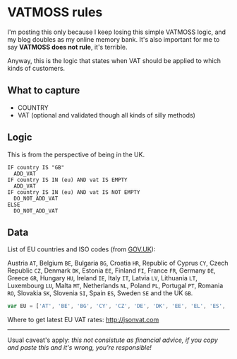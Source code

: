 # VATMOSS rules

I'm posting this only because I keep losing this simple VATMOSS logic, and my blog doubles as my online memory bank. It's also important for me to say **VATMOSS does not rule**, it's terrible.

Anyway, this is the logic that states when VAT should be applied to which kinds of customers.

<!--more-->

## What to capture

- COUNTRY
- VAT (optional and validated though all kinds of silly methods)

## Logic

This is from the perspective of being in the UK.

```text
IF country IS "GB"
  ADD_VAT
IF country IS IN (eu) AND vat IS EMPTY
  ADD_VAT
IF country IS IN (eu) AND vat IS NOT EMPTY
  DO_NOT_ADD_VAT
ELSE
  DO_NOT_ADD_VAT
```

## Data

List of EU countries and ISO codes (from [GOV.UK](https://www.gov.uk/eu-eea)):

Austria `AT`, Belgium `BE`, Bulgaria `BG`, Croatia `HR`, Republic of Cyprus `CY`, Czech Republic `CZ`, Denmark `DK`, Estonia `EE`, Finland `FI`, France `FR`, Germany `DE`, Greece `GR`, Hungary `HU`, Ireland `IE`, Italy `IT`, Latvia `LV`, Lithuania `LT`, Luxembourg `LU`, Malta `MT`, Netherlands `NL`, Poland `PL`, Portugal `PT`, Romania `RO`, Slovakia `SK`, Slovenia `SI`, Spain `ES`, Sweden `SE` and the UK `GB`.

```js
var EU = ['AT', 'BE', 'BG', 'CY', 'CZ', 'DE', 'DK', 'EE', 'EL', 'ES', 'FI', 'FR', 'GB', 'HR', 'HU', 'IE', 'IT', 'LT', 'LU', 'LV', 'MT', 'NL', 'PL', 'PT', 'RO', 'SE', 'SI', 'SK'];
```

Where to get latest EU VAT rates: http://jsonvat.com

---

Usual caveat's apply: *this not consistute as financial advice, if you copy and paste this and it's wrong, you're responsible!*
